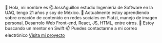 
👋 Hola, mi nombre es @JossAguillon estudio Ingeniería de Software en la UAQ, tengo 21 años y soy de México.
🌱 Actualmente estoy aprendiendo sobre creación de contenido en redes sociales en Platzi, manejo de imagen personal, Desarrolo Web Front-end, React, JS, HTML, entre otros.
💞️ Estoy buscando un mentor en Swift
📫 Puedes contactarme a mi correo electrónico [Visita mi proyecto](https://www.instagram.com/)
<a href="mailto:jocelyn_aguillon12@alumnos.uaq.mx">


<!---
JossAguillon/JossAguillon is a ✨ special ✨ repository because its `README.md` (this file) appears on your GitHub profile.
You can click the Preview link to take a look at your changes.
--->
